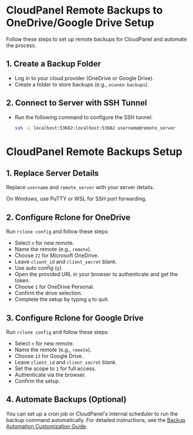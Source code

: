 # CloudPanel Remote Backups to OneDrive/Google Drive Setup

Follow these steps to set up remote backups for CloudPanel and automate the process.

## 1. Create a Backup Folder
- Log in to your cloud provider (OneDrive or Google Drive).
- Create a folder to store backups (e.g., `ocunex-backups`).

## 2. Connect to Server with SSH Tunnel
- Run the following command to configure the SSH tunnel:

  ```bash
  ssh -L localhost:53682:localhost:53682 username@remote_server

# CloudPanel Remote Backups Setup

## 1. Replace Server Details
Replace `username` and `remote_server` with your server details.

On Windows, use PuTTY or WSL for SSH port forwarding.

## 2. Configure Rclone for OneDrive
Run `rclone config` and follow these steps:
- Select `n` for new remote.
- Name the remote (e.g., `remote`).
- Choose `22` for Microsoft OneDrive.
- Leave `client_id` and `client_secret` blank.
- Use auto config (`y`).
- Open the provided URL in your browser to authenticate and get the token.
- Choose `1` for OneDrive Personal.
- Confirm the drive selection.
- Complete the setup by typing `q` to quit.

## 3. Configure Rclone for Google Drive
Run `rclone config` and follow these steps:
- Select `n` for new remote.
- Name the remote (e.g., `remote`).
- Choose `13` for Google Drive.
- Leave `client_id` and `client_secret` blank.
- Set the scope to `1` for full access.
- Authenticate via the browser.
- Confirm the setup.

## 4. Automate Backups (Optional)
You can set up a cron job or CloudPanel's internal scheduler to run the backup command automatically. For detailed instructions, see the [Backup Automation Customization Guide](./backup-automation-customization.md).

